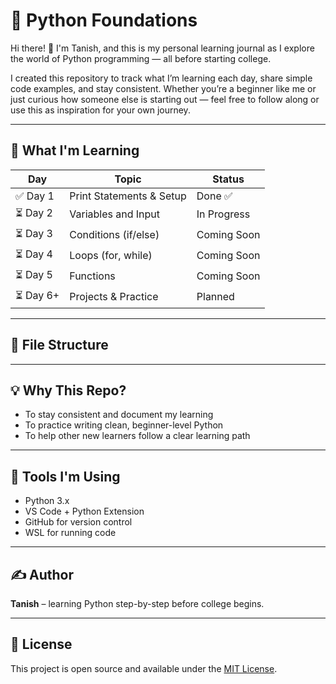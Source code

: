 # 🐍 Python Foundations

Hi there! 👋 I'm Tanish, and this is my personal learning journal as I explore the world of Python programming — all before starting college.

I created this repository to track what I’m learning each day, share simple code examples, and stay consistent. Whether you’re a beginner like me or just curious how someone else is starting out — feel free to follow along or use this as inspiration for your own journey.

---

## 🚀 What I'm Learning

| Day | Topic                     | Status |
|-----|---------------------------|--------|
| ✅ Day 1 | Print Statements & Setup     | Done ✅ |
| ⏳ Day 2 | Variables and Input          | In Progress |
| ⏳ Day 3 | Conditions (if/else)         | Coming Soon |
| ⏳ Day 4 | Loops (for, while)           | Coming Soon |
| ⏳ Day 5 | Functions                    | Coming Soon |
| ⏳ Day 6+ | Projects & Practice        | Planned |

---

## 📁 File Structure


---

## 💡 Why This Repo?

- To stay consistent and document my learning  
- To practice writing clean, beginner-level Python  
- To help other new learners follow a clear learning path  

---

## 🧠 Tools I'm Using

- Python 3.x  
- VS Code + Python Extension  
- GitHub for version control  
- WSL for running code 

---

## ✍️ Author

**Tanish** – learning Python step-by-step before college begins.

---

## 📄 License

This project is open source and available under the [MIT License](LICENSE).


